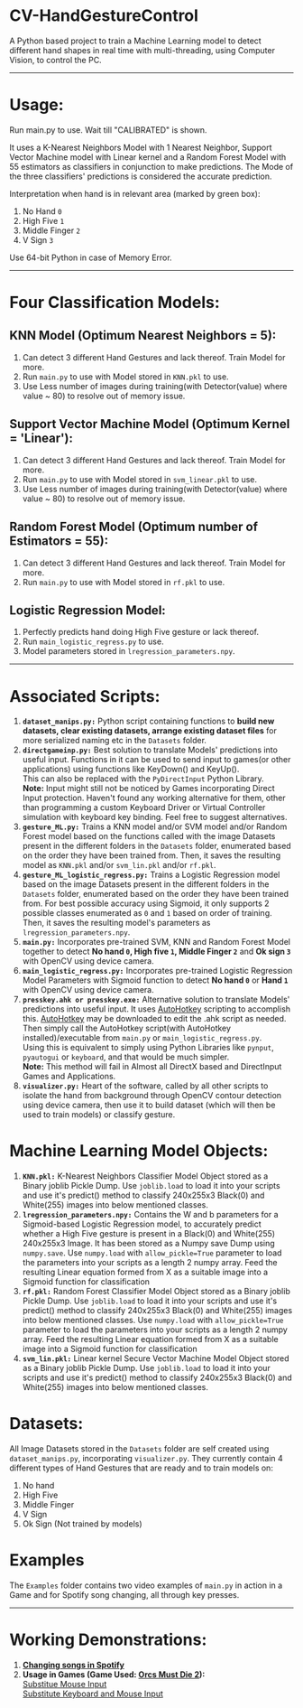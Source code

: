 # CV-HandGestureControl
A Python based project to train a Machine Learning model to detect different hand shapes in real time with multi-threading, using Computer Vision, to control the PC.

---

# Usage:
Run main.py to use. Wait till "CALIBRATED" is shown.

It uses a K-Nearest Neighbors Model with 1 Nearest Neighbor, Support Vector Machine model with Linear kernel and a Random Forest Model with 55 estimators as classifiers in conjunction to make predictions.
The Mode of the three classifiers' predictions is considered the accurate prediction.

Interpretation when hand is in relevant area (marked by green box):
1. No Hand `0` 
2. High Five `1`
3. Middle Finger `2`
4. V Sign `3`


Use 64-bit Python in case of Memory Error.

---

# Four Classification Models:

KNN Model (Optimum Nearest Neighbors = 5): 
--
1. Can detect 3 different Hand Gestures and lack thereof. Train Model for more.
2. Run `main.py` to use with Model stored in `KNN.pkl` to use.
3. Use Less number of images during training(with Detector(value) where value ~ 80) to resolve out of memory issue.

Support Vector Machine Model (Optimum Kernel = 'Linear'):
--
1. Can detect 3 different Hand Gestures and lack thereof. Train Model for more.
2. Run `main.py` to use with Model stored in `svm_linear.pkl` to use.
3. Use Less number of images during training(with Detector(value) where value ~ 80) to resolve out of memory issue.

Random Forest Model (Optimum number of Estimators = 55):
--
1. Can detect 3 different Hand Gestures and lack thereof. Train Model for more.
2. Run `main.py` to use with Model stored in `rf.pkl` to use.

Logistic Regression Model:
--
1. Perfectly predicts hand doing High Five gesture or lack thereof.
2. Run `main_logistic_regress.py` to use.
3. Model parameters stored in `lregression_parameters.npy`.


---
# Associated Scripts:
1. **`dataset_manips.py:`** Python script containing functions to **build new datasets, clear existing datasets, arrange existing dataset files** for more serialized naming etc in the `Datasets` folder.
2. **`directgameinp.py:`** Best solution to translate Models' predictions into useful input. Functions in it can be used to send input to games(or other applications) using functions like KeyDown() and KeyUp().\
  This can also be replaced with the `PyDirectInput` Python Library.\
**Note:** Input might still not be noticed by Games incorporating Direct Input protection. Haven't found any working alternative for them, other than programming a custom Keyboard Driver or Virtual Controller simulation with keyboard key binding. Feel free to suggest alternatives.
3. **`gesture_ML.py:`** Trains a KNN model and/or SVM model and/or Random Forest model based on the functions called with the image Datasets present in the different folders in the `Datasets` folder, enumerated based on the order they have been trained from. Then, it saves the resulting model as `KNN.pkl` and/or `svm_lin.pkl` and/or `rf.pkl`.
4. **`gesture_ML_logistic_regress.py:`** Trains a Logistic Regression model based on the image Datasets present in the different folders in the `Datasets` folder, enumerated based on the order they have been trained from. For best possible accuracy using Sigmoid, it only supports 2 possible classes enumerated as `0` and `1` based on order of training. Then, it saves the resulting model's parameters as `lregression_parameters.npy`. 
5. **`main.py:`** Incorporates pre-trained SVM, KNN and Random Forest Model together to detect **No hand `0`, High five `1`, Middle Finger `2`** and **Ok sign `3`** with OpenCV using device camera.
6. **`main_logistic_regress.py:`** Incorporates pre-trained Logistic Regression Model Parameters with Sigmoid function to detect **No hand `0`** or **Hand `1`** with OpenCV using device camera.
7. **`presskey.ahk or presskey.exe:`** Alternative solution to translate Models' predictions into useful input. It uses [AutoHotkey](https://www.autohotkey.com/docs/Tutorial.htm) scripting to accomplish this. [AutoHotkey](https://www.autohotkey.com/) may be downloaded to edit the .ahk script as needed. Then simply call the AutoHotkey script(with AutoHotkey installed)/executable from `main.py` or `main_logistic_regress.py`.\
 Using this is equivalent to simply using Python Libraries like `pynput`, `pyautogui` or `keyboard`, and that would be much simpler.\
**Note:** This method will fail in Almost all DirectX based and DirectInput Games and Applications.
8. **`visualizer.py:`** Heart of the software, called by all other scripts to isolate the hand from background through OpenCV contour detection using device camera, then use it to build dataset (which will then be used to train models) or classify gesture.

# Machine Learning Model Objects:
1. **`KNN.pkl:`** K-Nearest Neighbors Classifier Model Object stored as a Binary joblib Pickle Dump. Use `joblib.load` to load it into your scripts and use it's predict() method to classify 240x255x3 Black(0) and White(255) images into below mentioned classes.
2. **`lregression_parameters.npy:`** Contains the W and b parameters for a Sigmoid-based Logistic Regression model, to accurately predict whether a High Five gesture is present in a Black(0) and White(255) 240x255x3 Image. It has been stored as a Numpy save Dump using `numpy.save`. Use `numpy.load` with `allow_pickle=True` parameter to load the parameters into your scripts as a length 2 numpy array. Feed the resulting Linear equation formed from X as a suitable image into a Sigmoid function for classification
3. **`rf.pkl:`** Random Forest Classifier Model Object stored as a Binary joblib Pickle Dump. Use `joblib.load` to load it into your scripts and use it's predict() method to classify 240x255x3 Black(0) and White(255) images into below mentioned classes. Use `numpy.load` with `allow_pickle=True` parameter to load the parameters into your scripts as a length 2 numpy array. Feed the resulting Linear equation formed from X as a suitable image into a Sigmoid function for classification
4. **`svm_lin.pkl:`** Linear kernel Secure Vector Machine Model Object stored as a Binary joblib Pickle Dump. Use `joblib.load` to load it into your scripts and use it's predict() method to classify 240x255x3 Black(0) and White(255) images into below mentioned classes.
 
# Datasets:
All Image Datasets stored in the `Datasets` folder are self created using `dataset_manips.py`, incorporating `visualizer.py`. They currently contain 4 different types of Hand Gestures that are ready and to train models on:
1. No hand
2. High Five
3. Middle Finger
4. V Sign
5. Ok Sign (Not trained by models)

# Examples
The `Examples` folder contains two video examples of `main.py` in action in a Game and for Spotify song changing, all through key presses. 

---
# Working Demonstrations:
1. **[Changing songs in Spotify](https://github.com/Dhi13man/CV-HandGestureControl/blob/master/cvgesture.mp4)**
1. **Usage in Games (Game Used: [Orcs Must Die 2](https://store.steampowered.com/app/201790/Orcs_Must_Die_2/)):**\
[Substitue Mouse Input](https://github.com/Dhi13man/CV-HandGestureControl/raw/master/Examples/cvgesture1.mp4)\
[Substitute Keyboard and Mouse Input](https://github.com/Dhi13man/CV-HandGestureControl/raw/master/Examples/cvgesture2.mp4)
